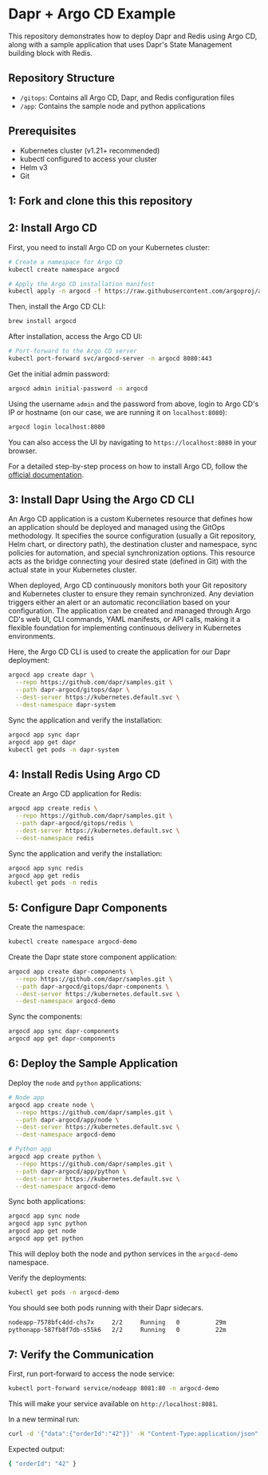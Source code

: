 # Dapr + Argo CD Example

This repository demonstrates how to deploy Dapr and Redis using Argo CD, along with a sample application that uses Dapr's State Management building block with Redis.

## Repository Structure

- `/gitops`: Contains all Argo CD, Dapr, and Redis configuration files
- `/app`: Contains the sample node and python applications

## Prerequisites

- Kubernetes cluster (v1.21+ recommended)
- kubectl configured to access your cluster
- Helm v3
- Git

## 1: Fork and clone this this repository

## 2: Install Argo CD

First, you need to install Argo CD on your Kubernetes cluster:

```bash
# Create a namespace for Argo CD
kubectl create namespace argocd

# Apply the Argo CD installation manifest
kubectl apply -n argocd -f https://raw.githubusercontent.com/argoproj/argo-cd/stable/manifests/install.yaml
```

Then, install the Argo CD CLI:

```bash
brew install argocd
```

After installation, access the Argo CD UI:

```bash
# Port-forward to the Argo CD server
kubectl port-forward svc/argocd-server -n argocd 8080:443
```

Get the initial admin password:

```bash
argocd admin initial-password -n argocd
```

Using the username `admin` and the password from above, login to Argo CD's IP or hostname (on our case, we are running it on `localhost:8080`):

```bash
argocd login localhost:8080
```

You can also access the UI by navigating to `https://localhost:8080` in your browser.

For a detailed step-by-step process on how to install Argo CD, follow the [official documentation](https://argo-cd.readthedocs.io/en/stable/getting_started/).

## 3: Install Dapr Using the Argo CD CLI

An Argo CD application is a custom Kubernetes resource that defines how an application should be deployed and managed using the GitOps methodology. It specifies the source configuration (usually a Git repository, Helm chart, or directory path), the destination cluster and namespace, sync policies for automation, and special synchronization options. This resource acts as the bridge connecting your desired state (defined in Git) with the actual state in your Kubernetes cluster.

When deployed, Argo CD continuously monitors both your Git repository and Kubernetes cluster to ensure they remain synchronized. Any deviation triggers either an alert or an automatic reconciliation based on your configuration. The application can be created and managed through Argo CD's web UI, CLI commands, YAML manifests, or API calls, making it a flexible foundation for implementing continuous delivery in Kubernetes environments.

Here, the Argo CD CLI is used to create the application for our Dapr deployment:

```bash
argocd app create dapr \
  --repo https://github.com/dapr/samples.git \
  --path dapr-argocd/gitops/dapr \
  --dest-server https://kubernetes.default.svc \
  --dest-namespace dapr-system
```

Sync the application and verify the installation:

```bash
argocd app sync dapr
argocd app get dapr
kubectl get pods -n dapr-system
```

## 4: Install Redis Using Argo CD

Create an Argo CD application for Redis:

```bash
argocd app create redis \
  --repo https://github.com/dapr/samples.git \
  --path dapr-argocd/gitops/redis \
  --dest-server https://kubernetes.default.svc \
  --dest-namespace redis
```

Sync the application and verify the installation:

```bash
argocd app sync redis
argocd app get redis
kubectl get pods -n redis
```

## 5: Configure Dapr Components

Create the namespace:

```bash
kubectl create namespace argocd-demo
```

Create the Dapr state store component application:

```bash
argocd app create dapr-components \
  --repo https://github.com/dapr/samples.git \
  --path dapr-argocd/gitops/dapr-components \
  --dest-server https://kubernetes.default.svc \
  --dest-namespace argocd-demo
```

Sync the components:

```bash
argocd app sync dapr-components
argocd app get dapr-components
```

## 6: Deploy the Sample Application

Deploy the `node` and `python` applications:

```bash
# Node app
argocd app create node \
  --repo https://github.com/dapr/samples.git \
  --path dapr-argocd/app/node \
  --dest-server https://kubernetes.default.svc \
  --dest-namespace argocd-demo

# Python app
argocd app create python \
  --repo https://github.com/dapr/samples.git \
  --path dapr-argocd/app/python \
  --dest-server https://kubernetes.default.svc \
  --dest-namespace argocd-demo
```
Sync both applications:

```bash
argocd app sync node
argocd app sync python
argocd app get node
argocd app get python
```

This will deploy both the node and python services in the `argocd-demo` namespace.

Verify the deployments:

```bash
kubectl get pods -n argocd-demo
```

You should see both pods running with their Dapr sidecars.

```bash
nodeapp-7578bfc4dd-chs7x     2/2     Running   0          29m
pythonapp-587fb8f7db-s55k6   2/2     Running   0          22m
```

## 7: Verify the Communication

First, run port-forward to access the node service:

```bash
kubectl port-forward service/nodeapp 8081:80 -n argocd-demo
```

This will make your service available on `http://localhost:8081`.

In a new terminal run:

```bash
curl -d '{"data":{"orderId":"42"}}' -H "Content-Type:application/json" -X POST http://localhost:8081/neworder
```

Expected output:

```bash
{ "orderId": "42" }
```
